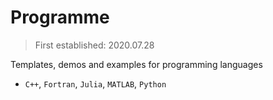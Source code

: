 # Programme

> First established: 2020.07.28

Templates, demos and examples for programming languages

* `C++`, `Fortran`, `Julia`, `MATLAB`, `Python`